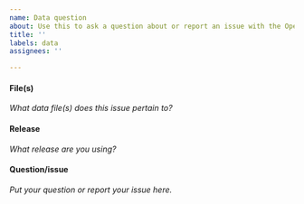 ```yaml
---
name: Data question
about: Use this to ask a question about or report an issue with the OpenPBTA data
title: ''
labels: data
assignees: ''

---
```


#### File(s)

_What data file(s) does this issue pertain to?_

#### Release

_What release are you using?_

<!--You may want to check if the issue has been resolved in an updated release-->

#### Question/issue

_Put your question or report your issue here._
